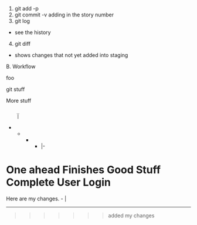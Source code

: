 1. git add -p
2. git commit -v
  adding in the story number
3. git log
  - see the history
4. git diff
  - shows changes that not yet added into staging

B. Workflow  


foo

git stuff

More stuff

        _
        |
- - - - |-


One ahead
Finishes Good Stuff
Complete User Login
=======

Here are my changes.
      -
     |
- - -
>>>>>>> added my changes
